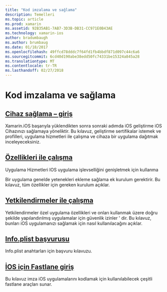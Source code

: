 ```yaml
---
title: "Kod imzalama ve sağlama"
description: Temelleri
ms.topic: article
ms.prod: xamarin
ms.assetid: 92B35AB1-7AB7-3D3B-DB31-CC971E0B43AE
ms.technology: xamarin-ios
author: bradumbaugh
ms.author: brumbaug
ms.date: 01/18/2017
ms.openlocfilehash: 49ffcd78dddc7f64fd1fb4bbdf871d097c44c6a6
ms.sourcegitcommit: 6cd40d190abe38edd50fc74331be15324a845a28
ms.translationtype: MT
ms.contentlocale: tr-TR
ms.lasthandoff: 02/27/2018
---
```

# <a name="code-signing-and-provisioning"></a>Kod imzalama ve sağlama

## <a name="device-provisioning--introductioniosget-startedinstallationdevice-provisioningindexmd"></a>[Cihaz sağlama – giriş](~/ios/get-started/installation/device-provisioning/index.md)

Xamarin.iOS başarıyla yüklendikten sonra sonraki adımda iOS geliştirme iOS Cihazınızı sağlamaya yöneliktir. Bu kılavuz, geliştirme sertifikalar istemek ve profilleri, uygulama hizmetleri ile çalışma ve cihaza bir uygulama dağıtmak inceleyeceksiniz.

## <a name="working-with-capabilitiescapabilitiesindexmd"></a>[Özellikleri ile çalışma](capabilities/index.md)

Uygulama Hizmetleri IOS uygulama işlevselliğini genişletmek için kullanma

Bir uygulama genelde yetenekleri ekleme sağlama ek kurulum gerektirir. Bu kılavuz, tüm özellikler için gereken kurulum açıklar.


## <a name="working-with-entitlementsentitlementsmd"></a>[Yetkilendirmeler ile çalışma](entitlements.md)

Yetkilendirmeler özel uygulama özellikleri ve onları kullanmak üzere doğru şekilde yapılandırılmış uygulamalar için güvenlik izinler ' dir. Bu kılavuz, bunları iOS uygulamanızı sağlamak için nasıl kullanılacağını açıklar.

## <a name="infoplist-referenceinfoplist-referencemd"></a>[Info.plist başvurusu](infoplist-reference.md)

Info.plist anahtarları için başvuru kılavuzu.

## <a name="introduction-to-fastlane-for-iosiosdeploy-testprovisioningfastlaneindexmd"></a>[İOS için Fastlane giriş](~/ios/deploy-test/provisioning/fastlane/index.md)

Bu kılavuz imza iOS uygulamalarını kodlamak için kullanılabilecek çeşitli fastlane araçları sunar.


